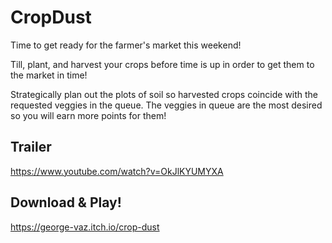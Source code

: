 # CropDust

Time to get ready for the farmer's market this weekend! 

Till, plant, and harvest your crops before time is up in order to get them to the market in time!

Strategically plan out the plots of soil so harvested crops coincide with the requested veggies in the queue. The veggies in queue are the most desired so you will earn more points for them!

## Trailer

https://www.youtube.com/watch?v=OkJlKYUMYXA

## Download & Play!

https://george-vaz.itch.io/crop-dust

